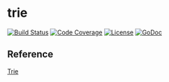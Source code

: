 # trie

[![Build Status](https://travis-ci.org/two/trie.svg?branch=master)](https://travis-ci.org/two/trie)
[![Code Coverage](https://codecov.io/gh/two/trie/branch/master/graph/badge.svg)](https://codecov.io/gh/two/trie)
[![License](https://img.shields.io/github/license/mashape/apistatus.svg)](https://opensource.org/licenses/MIT)
[![GoDoc](https://godoc.org/github.com/two/trie?status.svg)](https://godoc.org/github.com/two/trie)

## Reference
[Trie](https://en.wikipedia.org/wiki/Trie)
